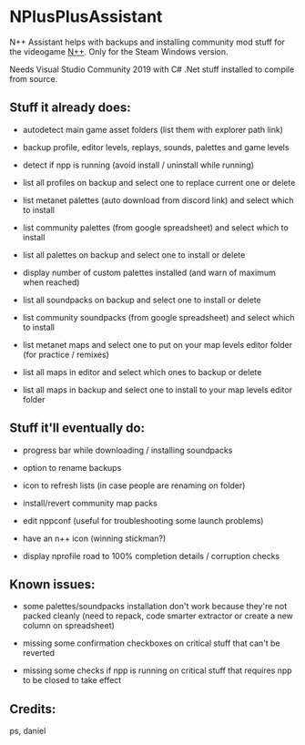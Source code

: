 # NPlusPlusAssistant

N++ Assistant helps with backups and installing community mod stuff for the videogame [N++](https://store.steampowered.com/app/230270/N_NPLUSPLUS/). Only for the Steam Windows version.

Needs Visual Studio Community 2019 with C# .Net stuff installed to compile from source.

## Stuff it already does:

* autodetect main game asset folders (list them with explorer path link)

* backup profile, editor levels, replays, sounds, palettes and game levels

* detect if npp is running (avoid install / uninstall while running)

* list all profiles on backup and select one to replace current one or delete

* list metanet palettes (auto download from discord link) and select which to install

* list community palettes (from google spreadsheet) and select which to install

* list all palettes on backup and select one to install or delete

* display number of custom palettes installed (and warn of maximum when reached)

* list all soundpacks on backup and select one to install or delete

* list community soundpacks (from google spreadsheet) and select which to install

* list metanet maps and select one to put on your map levels editor folder (for practice / remixes)

* list all maps in editor and select which ones to backup or delete

* list all maps in backup and select one to install to your map levels editor folder

## Stuff it'll eventually do:

* progress bar while downloading / installing soundpacks

* option to rename backups

* icon to refresh lists (in case people are renaming on folder)

* install/revert community map packs

* edit nppconf (useful for troubleshooting some launch problems)

* have an n++ icon (winning stickman?)

* display nprofile road to 100% completion details / corruption checks

## Known issues:

* some palettes/soundpacks installation don't work because they're not packed cleanly (need to repack, code smarter extractor or create a new column on spreadsheet)

* missing some confirmation checkboxes on critical stuff that can't be reverted

* missing some checks if npp is running on critical stuff that requires npp to be closed to take effect

## Credits:

ps, daniel
